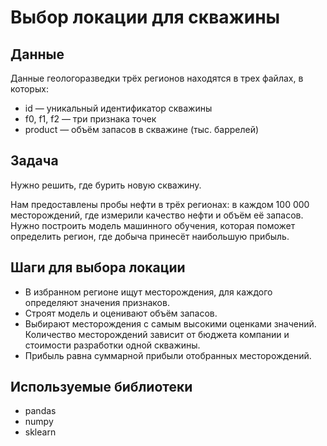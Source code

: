# Выбор локации для скважины

## Данные
Данные геологоразведки трёх регионов находятся в трех файлах, в которых:
- id — уникальный идентификатор скважины
- f0, f1, f2 — три признака точек
- product — объём запасов в скважине (тыс. баррелей)

## Задача
Нужно решить, где бурить новую скважину.

Нам предоставлены пробы нефти в трёх регионах: в каждом 100 000 месторождений, где измерили качество нефти и объём её запасов. Нужно построить модель машинного обучения, которая поможет определить регион, где добыча принесёт наибольшую прибыль.


## Шаги для выбора локации
- В избранном регионе ищут месторождения, для каждого определяют значения признаков.
- Строят модель и оценивают объём запасов.
- Выбирают месторождения с самым высокими оценками значений. Количество месторождений зависит от бюджета компании и стоимости разработки одной скважины.
- Прибыль равна суммарной прибыли отобранных месторождений.

## Используемые библиотеки
- pandas
- numpy
- sklearn